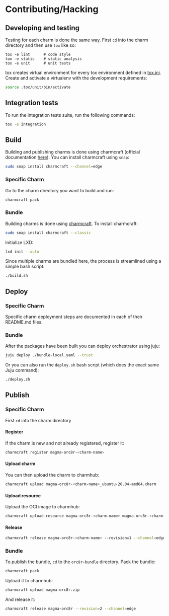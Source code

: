 # Contributing/Hacking

## Developing and testing
Testing for each charm is done the same way. First `cd` into the charm directory and then use 
`tox` like so:
```shell
tox -e lint      # code style
tox -e static    # static analysis
tox -e unit      # unit tests
```

tox creates virtual environment for every tox environment defined in
[tox.ini](tox.ini). Create and activate a virtualenv with the development requirements:

```bash
source .tox/unit/bin/activate
```

## Integration tests
To run the integration tests suite, run the following commands:
```bash
tox -e integration
```

## Build
Building and publishing charms is done using charmcraft (official documentation
[here](https://juju.is/docs/sdk/publishing)). You can install charmcraft using `snap`:

```bash
sudo snap install charmcraft --channel=edge
```

### Specific Charm

Go to the charm directory you want to build and run:

```bash
charmcraft pack
```


### Bundle

Building charms is done using [charmcraft](https://github.com/canonical/charmcraft). To install 
charmcraft:
```bash
sudo snap install charmcraft --classic
```
Initialize LXD:

```bash
lxd init --auto
```

Since multiple charms are bundled here, the process is streamlined using a simple bash script:
```bash
./build.sh
```

## Deploy

### Specific Charm

Specific charm deployment steps are documented in each of their README.md files.


### Bundle

After the packages have been built you can deploy orchestrator using juju:

```bash
juju deploy ./bundle-local.yaml --trust
```

Or you can also run the `deploy.sh` bash script (which does the exact same Juju command):

```bash
./deploy.sh
```

## Publish

### Specific Charm

First `cd` into the charm directory

#### Register
If the charm is new and not already registered, register it:

```bash
charmcraft register magma-orc8r-<charm-name>
```

#### Upload charm
You can then upload the charm to charmhub:
```bash
charmcraft upload magma-orc8r-<charm-name>_ubuntu-20.04-amd64.charm
```

#### Upload resource
Upload the OCI image to charmhub:
```bash
charmcraft upload-resource magma-orc8r-<charm-name> magma-orc8r-<charm-name>-image --image=docker.artifactory.magmacore.org/controller@sha256:28abd1764f7a1486af533d3a6caa3bfb23033a9786df68d0374447ba75ce5fae
```

#### Release
```bash
charmcraft release magma-orc8r-<charm-name> --revision=1 --channel=edge --resource=magma-orc8r-<charm-name>-image:1
```

### Bundle
To publish the bundle, `cd` to the `orc8r-bundle` directory. Pack the bundle:

```bash
charmcraft pack
```

Upload it to charmhub:

```bash
charmcraft upload magma-orc8r.zip
```

And release it:

```bash
charmcraft release magma-orc8r --revision=2 --channel=edge
```
